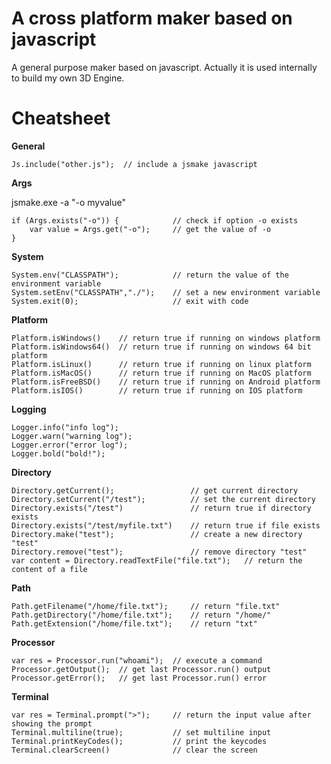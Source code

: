 # A cross platform maker based on javascript #

A general purpose maker based on javascript. Actually it is used internally to build my own 3D Engine.

# Cheatsheet #

**General**
```
Js.include("other.js");  // include a jsmake javascript
```
**Args**

jsmake.exe -a "-o myvalue"

```
if (Args.exists("-o")) {            // check if option -o exists
    var value = Args.get("-o");     // get the value of -o
}
```

**System**
```
System.env("CLASSPATH");            // return the value of the environment variable  
System.setEnv("CLASSPATH","./");    // set a new environment variable 
System.exit(0);                     // exit with code
```

**Platform**
```
Platform.isWindows()    // return true if running on windows platform  
Platform.isWindows64()  // return true if running on windows 64 bit platform
Platform.isLinux()      // return true if running on linux platform
Platform.isMacOS()      // return true if running on MacOS platform
Platform.isFreeBSD()    // return true if running on Android platform
Platform.isIOS()        // return true if running on IOS platform
```

**Logging**
```
Logger.info("info log");  
Logger.warn("warning log"); 
Logger.error("error log");
Logger.bold("bold!");
```

**Directory**
```
Directory.getCurrent();                 // get current directory
Directory.setCurrent("/test");          // set the current directory
Directory.exists("/test")               // return true if directory exists
Directory.exists("/test/myfile.txt")    // return true if file exists
Directory.make("test");                 // create a new directory "test"
Directory.remove("test");               // remove directory "test"
var content = Directory.readTextFile("file.txt");   // return the content of a file
```

**Path**
```
Path.getFilename("/home/file.txt");     // return "file.txt"
Path.getDirectory("/home/file.txt");    // return "/home/"
Path.getExtension("/home/file.txt");    // return "txt"
```

**Processor**
```
var res = Processor.run("whoami");  // execute a command
Processor.getOutput();  // get last Processor.run() output
Processor.getError();   // get last Processor.run() error
```

**Terminal**
```
var res = Terminal.prompt(">");     // return the input value after showing the prompt
Terminal.multiline(true);           // set multiline input
Terminal.printKeyCodes();           // print the keycodes
Terminal.clearScreen()              // clear the screen 
```

